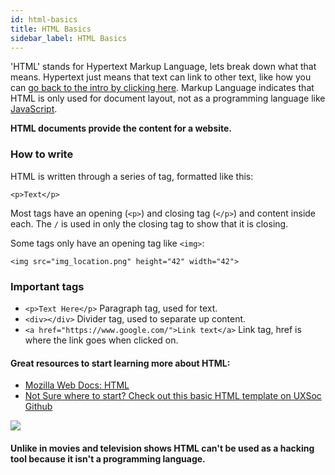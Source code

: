 ```yaml
---
id: html-basics
title: HTML Basics
sidebar_label: HTML Basics
---
```

<!-- TODO: add link for Javascript -->
'HTML' stands for Hypertext Markup Language, lets break down what that means. Hypertext just means that text can link to other text, like how you can <a href="webdev-intro">go back to the intro by clicking here</a>. Markup Language indicates that HTML is only used for document layout, not as a programming language like <a href="/">JavaScript</a>.

**HTML documents provide the content for a website.**

### How to write

HTML is written through a series of tag, formatted like this:
```
<p>Text</p>
``` 
Most tags have an opening (`<p>`) and closing tag (`</p>`) and content inside each. The `/` is used in only the closing tag to show that it is closing.

Some tags only have an opening tag like `<img>`:
```
<img src="img_location.png" height="42" width="42">
``` 

### Important tags

- `<p>Text Here</p>` Paragraph tag, used for text.
- `<div></div>` Divider tag, used to separate up content.
- `<a href="https://www.google.com/">Link text</a>` Link tag, href is where the link goes when clicked on.


#### Great resources to start learning more about HTML:
- [Mozilla Web Docs: HTML](https://developer.mozilla.org/en-US/docs/Web/HTML)
- [Not Sure where to start? Check out this basic HTML template on UXSoc Github](https://github.com/UXSoc/html-starter)
  
 ![](/img/hacking.jpg)
 #### Unlike in movies and television shows HTML can't be used as a hacking tool because it isn't a programming language.